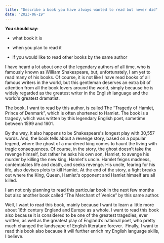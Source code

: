 ```yaml
---
title: "Describe a book you have always wanted to read but never did"
date: "2023-06-19"
---
```


**You should say:**

- what book it is

- when you plan to read it

- if you would like to read other books by the same author

I have heard a lot about one of the legendary authors of all time, who is famously known as William Shakespeare, but, unfortunately, I am yet to read many of his books. Of course, it is not like I have read books of all famous writers in the world, but this gentleman deserves an extra bit of attention from all the book lovers around the world, simply because he is widely regarded as the greatest writer in the English language and the world's greatest dramatist.  
  
The book, I want to read by this author, is called The “Tragedy of Hamlet, Prince of Denmark”, which is often shortened to Hamlet. The book is a tragedy, which was written by this legendary English poet, sometime between 1599 and 1601. 
  
By the way, it also happens to be Shakespeare's longest play with 30,557 words. And, the book tells about a revenge story, based on a popular legend, where the ghost of a murdered king comes to haunt the living with tragic consequences. Of course, in the story, the ghost doesn’t take the revenge himself, but rather he asks his own son, Hamlet, to avenge his murder by killing the new king, Hamlet's uncle. Hamlet feigns madness, contemplates life and death, and seeks revenge. His uncle, fearing for his life, also devises plots to kill Hamlet. At the end of the story, a fight breaks out where the King, Queen, Hamlet's opponent and Hamlet himself are all killed.

I am not only planning to read this particular book in the next few months but also another book called “The Merchant of Venice” by this same author.  
  
Well, I want to read this book, mainly because I want to learn a little more about 16th century England and Europe as a whole. I want to read this book also because it is considered to be one of the greatest tragedies, ever written, as well as the greatest play of England’s national poet, who pretty much changed the landscape of English literature forever.  Finally, I want to read this book also because it will further enrich my English language skills, I believe.
